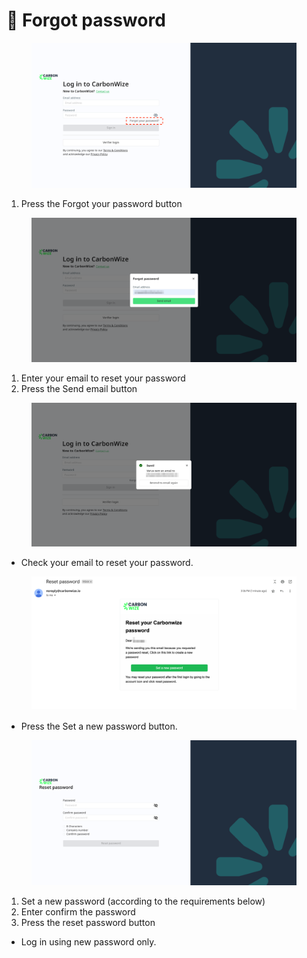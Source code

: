 # 🔐 Forgot password

<figure><img src="../.gitbook/assets/image (5) (1) (1) (1) (1) (1).png" alt=""><figcaption></figcaption></figure>

1. Press the Forgot your password button

<figure><img src="../.gitbook/assets/image (6) (1) (1) (1) (1).png" alt=""><figcaption></figcaption></figure>

1. Enter your email to reset your password
2. Press the Send email button

<figure><img src="../.gitbook/assets/image (7) (1) (1) (1) (1).png" alt=""><figcaption></figcaption></figure>

* Check your email to reset your password.

<figure><img src="../.gitbook/assets/image (8) (1) (1) (1).png" alt=""><figcaption></figcaption></figure>

* Press the Set a new password button.

<figure><img src="../.gitbook/assets/image (9) (1) (1).png" alt=""><figcaption></figcaption></figure>

1. Set a new password (according to the requirements below)
2. Enter confirm the password
3. Press the reset password button

* Log in using new password only.
